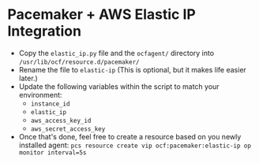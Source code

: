 # Pacemaker + AWS Elastic IP Integration

* Copy the `elastic_ip.py` file and the `ocfagent/` directory into `/usr/lib/ocf/resource.d/pacemaker/`
* Rename the file to `elastic-ip` (This is optional, but it makes life easier later.)
* Update the following variables within the script to match your environment:
  * `instance_id`
  * `elastic_ip`
  * `aws_access_key_id`
  * `aws_secret_access_key`
* Once that's done, feel free to create a resource based on you newly installed agent: `pcs resource create vip ocf:pacemaker:elastic-ip op monitor interval=5s`


